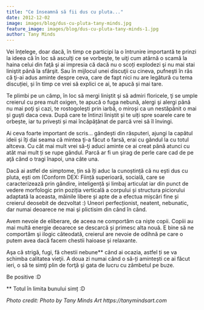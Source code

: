 ```yaml
---
title: "Ce înseamnă să fii dus cu pluta..."
date: 2012-12-02
image: images/blog/dus-cu-pluta-tany-minds.jpg
feature_image: images/blog/dus-cu-pluta-tany-minds-1.jpg
author: Tany Minds
---
```


Vei înțelege, doar dacă, în timp ce participi la o întrunire importantă te prinzi la ideea că în loc să asculţi ce se vorbeşte, te uiţi cum atârnă o scamă la haina celui din faţă şi ai impresia că dacă nu o scoți explodezi şi nu mai stai liniştit până la sfârşit. Sau în mijlocul unei discuţii cu cineva, pufneşti în râs că ţi-ai adus aminte despre ceva, care de fapt nici nu are legătură cu tema discuției, și în timp ce vrei să explici ce ai, te apucă și mai tare.

Te plimbi pe un câmp, în loc să mergi liniştit şi să admiri floricele, ţi se umple creierul cu prea mult oxigen, te apucă o fuga nebună, alergi şi alergi până nu mai poţi şi cazi, te rostogoleşti prin iarbă, o miroși ca un nestăpânit o mai și guşti daca ceva. După care te întinzi liniștit și te uiți spre soarele care te orbește, iar tu privești și mai încăpățânat de parcă vrei să îl învingi.

Ai ceva foarte important de scris… gândești din răsputeri, ajungi la capătul ideii și îţi dai seama că mintea ţi-a făcut o farsă, erai cu gândul la cu totul altceva. Cu cât mai mult vrei să-ţi aduci aminte ce ai creat până atunci cu atât mai mult ți se rupe gândul. Parcă ar fi un şirag de perle care cad de pe aţă când o tragi înapoi, una câte una.

Dacă ai astfel de simptome, țin să îți aduc la cunoștință că nu ești dus cu pluta, ești om (Conform DEX: Ființă superioară, socială, care se caracterizează prin gândire, inteligență și limbaj articulat iar din punct de vedere morfologic prin poziția verticală a corpului și structura piciorului adaptată la aceasta, mâinile libere și apte de a efectua mișcări fine și creierul deosebit de dezvoltat :) Uneori perfecționist, neatent, nebunatic, dar numai deoarece ne mai şi plictisim din când în când.

Avem nevoie de eliberare, de aceea ne comportăm ca nişte copii. Copiii au mai multă energie deoarece se descarcă și primesc alta nouă. E bine să ne comportăm şi ilogic câteodată, creierul are nevoie de odihnă pe care o putem avea dacă facem chestii haioase și relaxante.

Aşa că strigă, fugi, fă chestii nebune** când ai ocazia, astfel ți se va schimba calitatea vieţii. A doua zi numai când o să-ți amintești ce ai făcut ieri, o să te simţi plin de forţă şi gata de lucru cu zâmbetul pe buze.

Be positive :D

** Totul în limita bunului simț :D 

_Photo credit: Photo by Tany Minds Art https://tanymindsart.com_